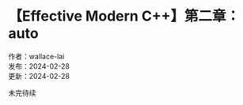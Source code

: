 # 【Effective Modern C++】第二章：auto

作者：wallace-lai </br>
发布：2024-02-28 </br>
更新：2024-02-28 </br>

未完待续
